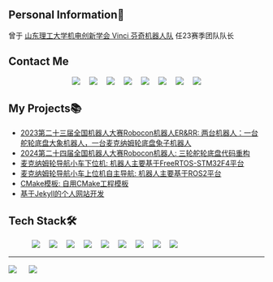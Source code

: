 <!-- 个人资料 -->
## Personal Information👤    
曾于 [山东理工大学机电创新学会 Vinci 芬奇机器人队](https://sdutvincirobot.top/) 任23赛季团队队长


## Contact Me
<p align="center"> 
  <a href="https://tungchiahui.cn"><img src="https://img.shields.io/badge/Blog-tungchiahui-FF5722?style=for-the-badge&logo=blogger&logoColor=white" ></a>&emsp;
  <a href="https://github.com/tungchiahui"><img src="https://img.shields.io/badge/GitHub-tungchiahui-181717?style=for-the-badge&logo=github&logoColor=white" ></a>&emsp;
  <a href="mailto:tungchiahui@gmail.com"><img src="https://img.shields.io/badge/Gmail-tungchiahui-EA4335?style=for-the-badge&logo=gmail&logoColor=white" ></a>&emsp;
  <a href="https://t.me/tungchiahui"><img src="https://img.shields.io/badge/Telegram-tungchiahui-26A5E4?style=for-the-badge&logo=telegram&logoColor=white" ></a>&emsp;
  <a href="https://qm.qq.com/q/JRhksaNK82?from=tim"><img src="https://img.shields.io/badge/QQ-Tung.-007FFF?style=for-the-badge&logo=qq&logoColor=white" ></a>&emsp;
  <a href="http://www.coolapk.com/u/3224578"><img src="https://img.shields.io/badge/CoolAPK-东澈_Wizard-4CAF50?style=for-the-badge&logo=android&logoColor=white" ></a>&emsp;
  <a href="https://space.bilibili.com/141482453"><img src="https://img.shields.io/badge/bilibili-东澈_Wizard-00A1D6?style=for-the-badge&logo=bilibili&logoColor=white" ></a>&emsp;
  <a href="https://www.youtube.com/@Chia-huiTung"><img src="https://img.shields.io/badge/Youtube-tungchiahui-FF0000?style=for-the-badge&logo=youtube&logoColor=white" ></a>
</p>


## My Projects📚
- [2023第二十三届全国机器人大赛Robocon机器人ER&RR: 两台机器人：一台舵轮底盘大象机器人，一台麦克纳姆轮底盘兔子机器人](https://github.com/SDUTVINCI/ROBOCON_VINCI/tree/main/0.Historical_ROBOCON/2023ROBOCON)
- [2024第二十四届全国机器人大赛Robocon机器人: 三轮舵轮底盘代码重构](https://github.com/MCURepo/STM32/tree/main/N46_Tri_Helm_Chassis_Rebuild)
- [麦克纳姆轮导航小车下位机: 机器人主要基于FreeRTOS-STM32F4平台](https://github.com/CyberNaviRobot/STM32_FreeRTOS_MainController)
- [麦克纳姆轮导航小车上位机自主导航: 机器人主要基于ROS2平台](https://github.com/CyberNaviRobot/CyberRobot_ROS2_Jazzy_WS)
- [CMake模板: 自用CMake工程模板](https://github.com/tungchiahui/CMake_Template)
- [基于Jekyll的个人网站开发](https://github.com/tungchiahui/Tung_Website.git)

## Tech Stack🛠️
<p align="left"> 
      &emsp;&emsp;&emsp;
      <!-- 编程语言 -->
      <a href=""><img src="https://img.shields.io/badge/C++-00599C?style=for-the-badge&logo=cplusplus&logoColor=white" ></a>&emsp;
      <a href=""><img src="https://img.shields.io/badge/Python-14354C?style=for-the-badge&logo=python&logoColor=white" ></a>&emsp;
      <!-- 上位机 -->
      <a href=""><img src="https://img.shields.io/badge/Linux-FCC624?style=for-the-badge&logo=linux&logoColor=white" ></a>&emsp;
      <a href=""><img src="https://img.shields.io/badge/ROS-22314E?style=for-the-badge&logo=ros&logoColor=white" ></a>&emsp;
      <a href=""><img src="https://img.shields.io/badge/ROS2-22314E?style=for-the-badge&logo=ros&logoColor=white" ></a>&emsp;
      <!-- <a href=""><img src="https://img.shields.io/badge/OpenCV4-EA7E20?style=for-the-badge&logo=opencv&logoColor=white" ></a>&emsp; -->
      <!-- 下位机 -->
      <a href=""><img src="https://img.shields.io/badge/FreeRTOS-00979D?style=for-the-badge&logo=arm&logoColor=white" ></a>&emsp;
      <a href=""><img src="https://img.shields.io/badge/STM32-03234B?style=for-the-badge&logo=stmicroelectronics&logoColor=white" ></a>&emsp;
      <a href=""><img src="https://img.shields.io/badge/OpenCV4-EA7E20?style=for-the-badge&logo=OpenCV&logoColor=white" ></a>&emsp;
      <!-- 前端 -->
      <a href=""><img src="https://img.shields.io/badge/Qt6-41CD52?style=for-the-badge&logo=qt&logoColor=white" ></a>&emsp;
      <!-- <a href=""><img src="https://img.shields.io/badge/Qt6-41CD52?style=for-the-badge&logo=qt&logoColor=white" ></a>&emsp; -->
</p>

****
<img align="center" src="https://github-readme-stats.vercel.app/api?username=tungchiahui&show_icons=true" style="margin-right: 20px;" />
<img align="center" src="https://github-readme-stats.vercel.app/api/top-langs/?username=tungchiahui&layout=compact&cache_seconds=0" />

